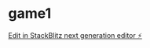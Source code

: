 # game1

[Edit in StackBlitz next generation editor ⚡️](https://stackblitz.com/~/github.com/rykea1/game1)